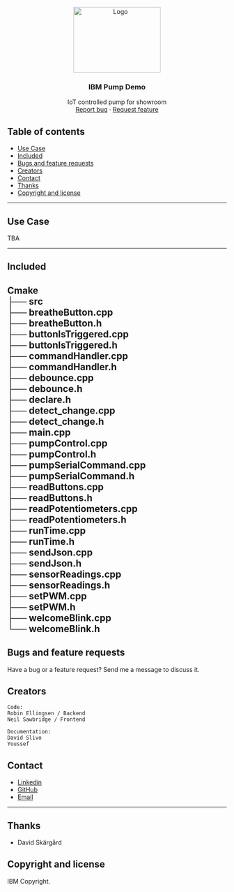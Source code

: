 <p align="center">
  <a href="pdf">
    <a href="https://ibb.co/LZ360jt"><img src="http://pngimg.com/uploads/ibm/ibm_PNG19662.png" alt="Logo" border="0" height="150px" width="200"></a>
  </a>

  <h3 align="center">IBM Pump Demo</h3>

  <p align="center">
    IoT controlled pump for showroom
    <br>
    <a href="https://reponame/issues/new?template=bug.md">Report bug</a>
    ·
    <a href="https://reponame/issues/new?template=feature.md&labels=feature">Request feature</a>
  </p>


## Table of contents
- [Use Case](#Use-Case)
- [Included](#Included)
- [Bugs and feature requests](#bugs-and-feature-requests)
- [Creators](#creators)
- [Contact](#contact)
- [Thanks](#thanks)
- [Copyright and license](#copyright-and-license)
---
## Use Case
TBA





---

## Included 
Cmake<br>
├── src<br>
   ├── breatheButton.cpp<br>
   ├── breatheButton.h <br>
   ├── buttonIsTriggered.cpp<br> 
   ├── buttonIsTriggered.h <br>
   ├── commandHandler.cpp <br>
   ├── commandHandler.h <br>
   ├── debounce.cpp <br>
   ├── debounce.h <br>
   ├── declare.h <br>
   ├── detect_change.cpp<br> 
   ├── detect_change.h <br>
   ├── main.cpp <br>
   ├── pumpControl.cpp<br> 
   ├── pumpControl.h <br>
   ├── pumpSerialCommand.cpp<br> 
   ├── pumpSerialCommand.h <br>
   ├── readButtons.cpp <br>
   ├── readButtons.h <br>
   ├── readPotentiometers.cpp<br> 
   ├── readPotentiometers.h <br>
   ├── runTime.cpp <br>
   ├── runTime.h <br>
   ├── sendJson.cpp <br>
   ├── sendJson.h <br>
   ├── sensorReadings.cpp<br> 
   ├── sensorReadings.h <br>
   ├── setPWM.cpp <br>
   ├── setPWM.h <br>
   ├── welcomeBlink.cpp<br> 
   └── welcomeBlink.h <br>
---
## Bugs and feature requests

Have a bug or a feature request? Send me a message to discuss it.


## Creators
    Code:
    Robin Ellingsen / Backend
    Neil Sawbridge / Frontend

    Documentation:
    David Slivo
    Youssef
## Contact


- <a href="https://www.linkedin.com/in/iotrobban/">Linkedin</a>
- <a href="https://github.com/ascoolarobban">GitHub</a>
- [Email]("robin@fauxdelorean.com")
---
## Thanks
- David Skärgård

## Copyright and license
IBM Copyright.
